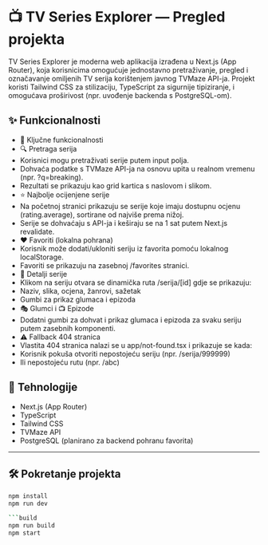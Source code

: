 # 📺 TV Series Explorer — Pregled projekta

TV Series Explorer je moderna web aplikacija izrađena u Next.js (App Router), koja korisnicima omogućuje jednostavno pretraživanje, pregled i označavanje omiljenih TV serija korištenjem javnog TVMaze API-ja. Projekt koristi Tailwind CSS za stilizaciju, TypeScript za sigurnije tipiziranje, i omogućava proširivost (npr. uvođenje backenda s PostgreSQL-om).


## ✨ Funkcionalnosti

- 🔧 Ključne funkcionalnosti
- 🔍 Pretraga serija
-   Korisnici mogu pretraživati serije putem input polja.
-   Dohvaća podatke s TVMaze API-ja na osnovu upita u realnom vremenu (npr. ?q=breaking).
-   Rezultati se prikazuju kao grid kartica s naslovom i slikom.
- ⭐ Najbolje ocijenjene serije
-   Na početnoj stranici prikazuju se serije koje imaju dostupnu ocjenu (rating.average), sortirane od najviše prema nižoj.
-   Serije se dohvaćaju s API-ja i keširaju se na 1 sat putem Next.js revalidate.
- ❤️ Favoriti (lokalna pohrana)
-   Korisnik može dodati/ukloniti seriju iz favorita pomoću lokalnog localStorage.
-   Favoriti se prikazuju na zasebnoj /favorites stranici.
- 📃 Detalji serije
-   Klikom na seriju otvara se dinamička ruta /serija/[id] gdje se prikazuju:
-   Naziv, slika, ocjena, žanrovi, sažetak
-   Gumbi za prikaz glumaca i epizoda
- 🎭 Glumci i 📺 Epizode
-   Dodatni gumbi za dohvat i prikaz glumaca i epizoda za svaku seriju putem zasebnih komponenti.
- ⚠️ Fallback 404 stranica
-   Vlastita 404 stranica nalazi se u app/not-found.tsx i prikazuje se kada:
-   Korisnik pokuša otvoriti nepostojeću seriju (npr. /serija/999999)
-   Ili nepostojeću rutu (npr. /abc)


## 🚀 Tehnologije

- Next.js (App Router)
- TypeScript
- Tailwind CSS
- TVMaze API
- PostgreSQL (planirano za backend pohranu favorita)

---

## 🛠️ Pokretanje projekta

```bash
npm install
npm run dev

```build
npm run build
npm start

